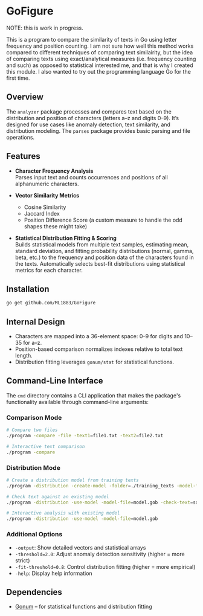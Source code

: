 # GoFigure
NOTE: this is work in progress.  

This is a program to compare the similarity of texts in Go using letter frequency and position counting. I am not sure how well this method works compared to different techniques of comparing text similairity, but the idea of comparing texts using exact/analytical measures (i.e. frequency counting and such) as opposed to statistical interested me, and that is why I created this module. I also wanted to try out the programming language Go for the first time.

## Overview

The `analyzer` package processes and compares text based on the distribution and position of characters (letters a–z and digits 0–9). It’s designed for use cases like anomaly detection, text similarity, and distribution modeling. The `parses` package provides basic parsing and file operations.

## Features

- **Character Frequency Analysis**  
  Parses input text and counts occurrences and positions of all alphanumeric characters.

- **Vector Similarity Metrics**
  - Cosine Similarity
  - Jaccard Index
  - Position Difference Score (a custom measure to handle the odd shapes these might take)

- **Statistical Distribution Fitting & Scoring**  
  Builds statistical models from multiple text samples, estimating mean, standard deviation, and fitting probability distributions (normal, gamma, beta, etc.) to the frequency and position data of the characters found in the texts. Automatically selects best-fit distributions using statistical metrics for each character.

## Installation

```bash
go get github.com/ML1883/GoFigure
```

## Internal Design

- Characters are mapped into a 36-element space: 0–9 for digits and 10–35 for a–z.
- Position-based comparison normalizes indexes relative to total text length.
- Distribution fitting leverages `gonum/stat` for statistical functions.

## Command-Line Interface

The `cmd` directory contains a CLI application that makes the package's functionality available through command-line arguments:

### Comparison Mode

```bash
# Compare two files
./program -compare -file -text1=file1.txt -text2=file2.txt

# Interactive text comparison
./program -compare
```

### Distribution Mode

```bash
# Create a distribution model from training texts
./program -distribution -create-model -folder=./training_texts -model-file=model.gob

# Check text against an existing model
./program -distribution -use-model -model-file=model.gob -check-text=sample.txt

# Interactive analysis with existing model
./program -distribution -use-model -model-file=model.gob
```

### Additional Options

- `-output`: Show detailed vectors and statistical arrays
- `-threshold=2.0`: Adjust anomaly detection sensitivity (higher = more strict)
- `-fit-threshold=0.8`: Control distribution fitting (higher = more empirical)
- `-help`: Display help information

## Dependencies

- [Gonum](https://github.com/gonum/gonum) – for statistical functions and distribution fitting